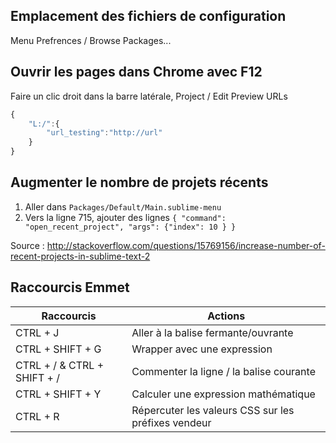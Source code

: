 ## Emplacement des fichiers de configuration

Menu Prefrences / Browse Packages...

## Ouvrir les pages dans Chrome avec F12

Faire un clic droit dans la barre latérale, Project / Edit Preview URLs

```js
{
    "L:/":{
        "url_testing":"http://url"
    }
}
```


## Augmenter le nombre de projets récents

1. Aller dans `Packages/Default/Main.sublime-menu`
2. Vers la ligne 715, ajouter des lignes  `{ "command": "open_recent_project", "args": {"index": 10 } }`

Source : http://stackoverflow.com/questions/15769156/increase-number-of-recent-projects-in-sublime-text-2

## Raccourcis Emmet

Raccourcis | Actions
-----------|--------
CTRL + J | Aller à la balise fermante/ouvrante
CTRL + SHIFT + G | Wrapper avec une expression
CTRL + / & CTRL + SHIFT + / | Commenter la ligne / la balise courante
CTRL + SHIFT + Y | Calculer une expression mathématique
CTRL + R | Répercuter les valeurs CSS sur les préfixes vendeur

